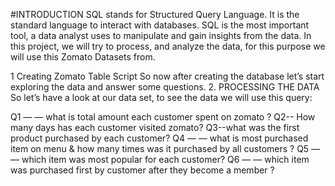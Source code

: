 #INTRODUCTION
SQL stands for Structured Query Language.
It is the standard language to interact with databases. SQL is the most important tool,
a data analyst uses to manipulate and gain insights from the data. In this project, we will try to process,
and analyze the data, for this purpose we will use this Zomato Datasets from.

1 Creating Zomato Table Script
So now after creating the database let’s start exploring the data and answer some questions.
2. PROCESSING THE DATA
So let’s have a look at our data set, to see the data we will use this query:

Q1 — — what is total amount each customer spent on zomato ?
Q2-- How many days has each customer visited zomato?
Q3--what was the first product purchased by each customer?
Q4 — — what is most purchased item on menu & how many times was it purchased by all customers ?
Q5 — — which item was most popular for each customer?
Q6 — — which item was purchased first by customer after they become a member ?
